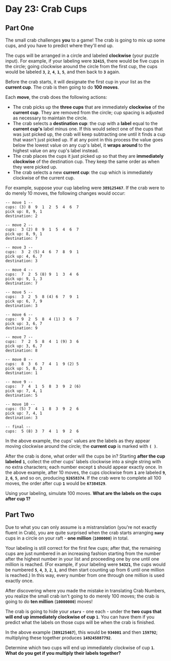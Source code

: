# Day 23: Crab Cups

## Part One

The small crab challenges **you** to a game! The crab is going to mix up some cups, and you have to predict where they'll end up.

The cups will be arranged in a circle and labeled **clockwise** (your puzzle input). For example, if your labeling were **`32415`**, there would be five cups in the circle; going clockwise around the circle from the first cup, the cups would be labeled **`3`**, **`2`**, **`4`**, **`1`**, **`5`**, and then back to **`3`** again.

Before the crab starts, it will designate the first cup in your list as the **current cup**. The crab is then going to do **100 moves**.

Each **move**, the crab does the following actions:
- The crab picks up the **three cups** that are immediately **clockwise** of the **current cup**. They are removed from the circle; cup spacing is adjusted as necessary to maintain the circle.
- The crab selects a **destination cup**: the cup with a **label** equal to the **current cup's** label minus one. If this would select one of the cups that was just picked up, the crab will keep subtracting one until it finds a cup that wasn't just picked up. If at any point in this process the value goes below the lowest value on any cup's label, it **wraps around** to the highest value on any cup's label instead.
- The crab places the cups it just picked up so that they are **immediately clockwise** of the destination cup. They keep the same order as when they were picked up.
- The crab selects a new **current cup**: the cup which is immediately clockwise of the current cup.

For example, suppose your cup labeling were **`389125467`**. If the crab were to do merely 10 moves, the following changes would occur:
```
-- move 1 --
cups: (3) 8  9  1  2  5  4  6  7
pick up: 8, 9, 1
destination: 2

-- move 2 --
cups:  3 (2) 8  9  1  5  4  6  7
pick up: 8, 9, 1
destination: 7

-- move 3 --
cups:  3  2 (5) 4  6  7  8  9  1
pick up: 4, 6, 7
destination: 3

-- move 4 --
cups:  7  2  5 (8) 9  1  3  4  6
pick up: 9, 1, 3
destination: 7

-- move 5 --
cups:  3  2  5  8 (4) 6  7  9  1
pick up: 6, 7, 9
destination: 3

-- move 6 --
cups:  9  2  5  8  4 (1) 3  6  7
pick up: 3, 6, 7
destination: 9

-- move 7 --
cups:  7  2  5  8  4  1 (9) 3  6
pick up: 3, 6, 7
destination: 8

-- move 8 --
cups:  8  3  6  7  4  1  9 (2) 5
pick up: 5, 8, 3
destination: 1

-- move 9 --
cups:  7  4  1  5  8  3  9  2 (6)
pick up: 7, 4, 1
destination: 5

-- move 10 --
cups: (5) 7  4  1  8  3  9  2  6
pick up: 7, 4, 1
destination: 3

-- final --
cups:  5 (8) 3  7  4  1  9  2  6
```

In the above example, the cups' values are the labels as they appear moving clockwise around the circle; the **current cup** is marked with **`( )`**.

After the crab is done, what order will the cups be in? Starting **after the cup labeled** **`1`**, collect the other cups' labels clockwise into a single string with no extra characters; each number except **`1`** should appear exactly once. In the above example, after 10 moves, the cups clockwise from **`1`** are labeled **`9`**, **`2`**, **`6`**, **`5`**, and so on, producing **`92658374`**. If the crab were to complete all 100 moves, the order after cup **`1`** would be **`67384529`**.

Using your labeling, simulate 100 moves. **What are the labels on the cups after cup 1?**

## Part Two

Due to what you can only assume is a mistranslation (you're not exactly fluent in Crab), you are quite surprised when the crab starts arranging **`many`** cups in a circle on your raft - **one million** (**`1000000`**) in total.

Your labeling is still correct for the first few cups; after that, the remaining cups are just numbered in an increasing fashion starting from the number after the highest number in your list and proceeding one by one until one million is reached. (For example, if your labeling were **`54321`**, the cups would be numbered **`5`**, **`4`**, **`3`**, **`2`**, **`1`**, and then start counting up from 6 until one million is reached.) In this way, every number from one through one million is used exactly once.

After discovering where you made the mistake in translating Crab Numbers, you realize the small crab isn't going to do merely 100 moves; the crab is going to do **ten million** (**`10000000`**) moves!

The crab is going to hide your _**`stars`**_ - one each - under the **two cups that will end up immediately clockwise of cup** **`1`**. You can have them if you predict what the labels on those cups will be when the crab is finished.

In the above example (**`389125467`**), this would be **`934001`** and then **`159792`**; multiplying these together produces **`149245887792`**.

Determine which two cups will end up immediately clockwise of cup **`1`**. **What do you get if you multiply their labels together?**
